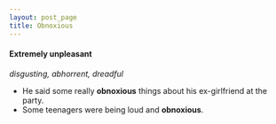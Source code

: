 ```yaml
---
layout: post_page
title: Obnoxious
---
```



#### Extremely unpleasant

*disgusting, abhorrent, dreadful*

- He said some really **obnoxious** things about his ex-girlfriend at the party.
- Some teenagers were being loud and **obnoxious**.